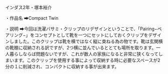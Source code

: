 インダス2年・塚本裕介

・作品名
➡Compact Twin

・説明
➡今回は洗濯バサミ・クリップのリデザインということで、「Pairing−ペアリング−」をコンセプトとして靴を一つにセットにしておくクリップをデザインしました。このクリップは靴を横ではなく縦に束ねる為の物です。靴は玄関横の靴棚に収納される訳ですが、2つ横に並んでいるととても場所を取ります。一人暮らしならば問題ないですが、これが数人の家族になると非常に狭くなってしまいます。このクリップを使用する事によって収納する時に必要なスペースが2分の１に削減され、コンパクトに収納する事が出来ます。